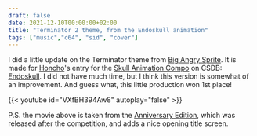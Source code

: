 ```yaml
---
draft: false
date: 2021-12-10T00:00:00+02:00
title: "Terminator 2 theme, from the Endoskull animation"
tags: ["music","c64", "sid", "cover"]
---
```


I did a little update on the Terminator theme from [Big Angry
Sprite](/posts/big_angry_sprite/). It is made for
[Honcho](https://csdb.dk/scener/?id=34209)'s entry for the [Skull Animation
Compo](https://csdb.dk/event/?id=3135) on CSDB:
[Endoskull](https://csdb.dk/release/?id=211929).  I did not have much time, but
I think this version is somewhat of an improvement. And guess what, this little
production won 1st place!

{{< youtube id="VXfBH394Aw8" autoplay="false" >}}

P.S. the movie above is taken from the [Anniversary
Edition](https://csdb.dk/release/?id=212309), which was released
after the competition, and adds a nice opening title screen.
